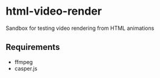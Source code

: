 html-video-render
=================

Sandbox for testing video rendering from HTML animations

Requirements
------------

* ffmpeg
* casper.js
